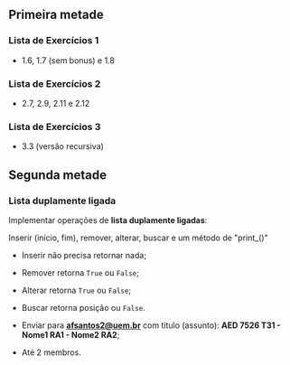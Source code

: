 ## Primeira metade

### Lista de Exercícios 1

* 1.6, 1.7 (sem bonus) e 1.8

### Lista de Exercícios 2

* 2.7, 2.9, 2.11 e 2.12

### Lista de Exercícios 3

* 3.3 (versão recursiva)

## Segunda metade

### Lista duplamente ligada

Implementar operações de **lista duplamente ligadas**:

Inserir (início, fim), remover, alterar, buscar e um método de "print_()"

* Inserir não precisa retornar nada;
* Remover retorna `True` ou `False`;
* Alterar retorna `True` ou `False`;
* Buscar retorna posição ou `False`.

* Enviar para **afsantos2@uem.br** com título (assunto): **AED 7526 T31 - Nome1 RA1 - Nome2 RA2**;

* Até 2 membros.
